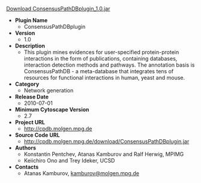 <a href="ConsensusPathDBplugin_1.0.jar">Download ConsensusPathDBplugin_1.0.jar</a>

* __Plugin Name__
  * ConsensusPathDBplugin
* __Version__
  * 1.0
* __Description__
  * This plugin mines evidences for user-specified protein-protein interactions in the form of publications, containing databases, interaction detection methods and pathways. The annotation basis is ConsensusPathDB - a meta-database that integrates tens of resources for functional interactions in human, yeast and mouse.
* __Category__
  * Network generation
* __Release Date__
  * 2010-07-01
* __Minimum Cytoscape Version__
  * 2.7
* __Project URL__
  * http://cpdb.molgen.mpg.de
* __Source Code URL__
  * http://cpdb.molgen.mpg.de/download/ConsensusPathDBplugin.jar
* __Authors__
  * Konstantin Pentchev, Atanas Kamburov and Ralf Herwig, MPIMG
  * Keiichiro Ono and Trey Ideker, UCSD
* __Contacts__
  * Atanas Kamburov, kamburov@molgen.mpg.de
